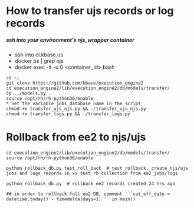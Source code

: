 # How to transfer ujs records or log records

##### ssh into your environment's njs_wrapper container
* ssh into ci.kbase.us
* docker ps | grep njs
* docker exec -it -u 0 <container_id> bash
```
cd ~;
git clone https://github.com/kbase/execution_engine2
cd execution_engine2/lib/execution_engine2/db/models/transfer/
cp ../models.py .
source /opt/rh/rh-python36/enable
* Set the variable jobs_database_name in the script
chmod +x transfer_ujs_njs.py && ./transfer_ujs_njs.py
chmod +x transfer_logs.py && ./transfer_logs.py
```


# Rollback from ee2 to njs/ujs

```
cd execution_engine2/lib/execution_engine2/db/models/transfer/
source /opt/rh/rh-python36/enable

python rollback_db.py test_roll_back  # test rollback, create njs/ujs jobs and logs records in xx_test_rb collection from ee2_jobs/logs

python rollback_db.py  # rollback ee2 records created 24 hrs ago

## in order to rollback full ee2 DB, comment ```cut_off_date = datetime.today() - timedelta(days=1)``` in main()
```
